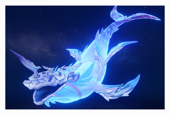 <p align="center">
  <img src="https://github.com/strikerdev35/Prowhaleproject345/blob/main/Screenshot%202025-06-22%20102708.png?raw=true" width="600" alt="Demo Screenshot">
</p>
